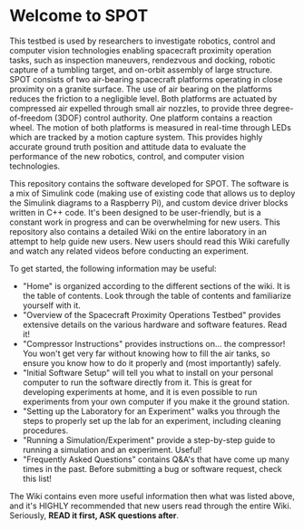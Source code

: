 # Welcome to SPOT

This testbed is used by researchers to investigate robotics, control and computer vision technologies enabling spacecraft proximity operation tasks, such as inspection maneuvers, rendezvous and docking, robotic capture of a tumbling target, and on-orbit assembly of large structure. SPOT consists of two air-bearing spacecraft platforms operating in close proximity on a granite surface. The use of air bearing on the platforms reduces the friction to a negligible level. Both platforms are actuated by compressed air expelled through small air nozzles, to provide three degree-of-freedom (3DOF) control authority. One platform contains a reaction wheel. The motion of both platforms is measured in real-time through LEDs which are tracked by a motion capture system. This provides highly accurate ground truth position and attitude data to evaluate the performance of the new robotics, control, and computer vision technologies.

This repository contains the software developed for SPOT. The software is a mix of Simulink code (making use of existing code that allows us to deploy the Simulink diagrams to a Raspberry Pi), and custom device driver blocks written in C++ code. It's been designed to be user-friendly, but is a constant work in progress and can be overwhelming for new users. This repository also contains a detailed Wiki on the entire laboratory in an attempt to help guide new users. New users should read this Wiki carefully and watch any related videos before conducting an experiment. 

To get started, the following information may be useful:
  - "Home" is organized according to the different sections of the wiki. It is the table of contents. Look through the table of contents and familiarize yourself with it.
  - "Overview of the Spacecraft Proximity Operations Testbed" provides extensive details on the various hardware and software features. Read it!
  - "Compressor Instructions" provides instructions on... the compressor! You won't get very far without knowing how to fill the air tanks, so ensure you know how to do it properly and (most importantly) safely.
  - "Initial Software Setup" will tell you what to install on your personal computer to run the software directly from it. This is great for developing experiments at home, and it is even possible to run experiments from your own computer if you make it the ground station.
  - "Setting up the Laboratory for an Experiment" walks you through the steps to properly set up the lab for an experiment, including cleaning procedures.
  - "Running a Simulation/Experiment" provide a step-by-step guide to running a simulation and an experiment. Useful!
  - "Frequently Asked Questions" contains Q&A's that have come up many times in the past. Before submitting a bug or software request, check this list!

The Wiki contains even more useful information then what was listed above, and it's HIGHLY recommended that new users read through the entire Wiki. Seriously, **READ it first, ASK questions after**.
